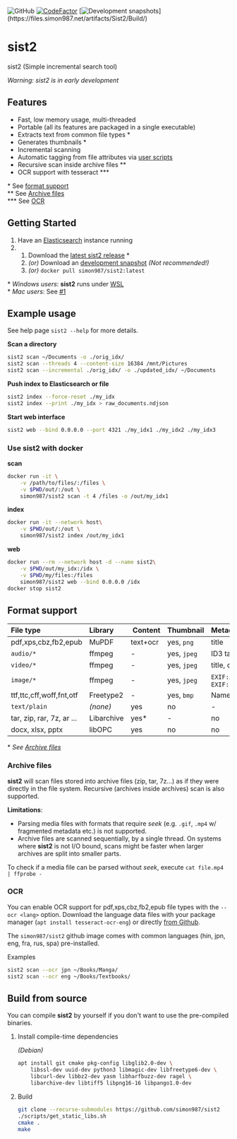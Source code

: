 ![GitHub](https://img.shields.io/github/license/simon987/sist2.svg)
[![CodeFactor](https://www.codefactor.io/repository/github/simon987/sist2/badge?s=05daa325188aac4eae32c786f3d9cf4e0593f822)](https://www.codefactor.io/repository/github/simon987/sist2)
[![Development snapshots](https://ci.simon987.net/app/rest/builds/buildType(Sist2_Build)/statusIcon)](https://files.simon987.net/artifacts/Sist2/Build/)

# sist2

sist2 (Simple incremental search tool)

*Warning: sist2 is in early development*

## Features

* Fast, low memory usage, multi-threaded
* Portable (all its features are packaged in a single executable)
* Extracts text from common file types \*
* Generates thumbnails \*
* Incremental scanning
* Automatic tagging from file attributes via [user scripts](scripting/README.md)
* Recursive scan inside archive files \*\*
* OCR support with tesseract \*\*\*


\* See [format support](#format-support)    
\*\* See [Archive files](#archive-files)    
\*\*\* See [OCR](#ocr)    

## Getting Started

1. Have an [Elasticsearch](https://www.elastic.co/downloads/elasticsearch) instance running
1. 
    1. Download the [latest sist2 release](https://github.com/simon987/sist2/releases) *
    1. *(or)* Download an [development snapshot](https://files.simon987.net/artifacts/Sist2/Build/) *(Not recommended!)*
    1. *(or)* `docker pull simon987/sist2:latest`
   

\* *Windows users*: **sist2** runs under [WSL](https://en.wikipedia.org/wiki/Windows_Subsystem_for_Linux)    
\* *Mac users*: See [#1](https://github.com/simon987/sist2/issues/1)


## Example usage

See help page `sist2 --help` for more details.

**Scan a directory**
```bash
sist2 scan ~/Documents -o ./orig_idx/
sist2 scan --threads 4 --content-size 16384 /mnt/Pictures
sist2 scan --incremental ./orig_idx/ -o ./updated_idx/ ~/Documents
```

**Push index to Elasticsearch or file**
```bash
sist2 index --force-reset ./my_idx
sist2 index --print ./my_idx > raw_documents.ndjson
```

**Start web interface**
```bash
sist2 web --bind 0.0.0.0 --port 4321 ./my_idx1 ./my_idx2 ./my_idx3
```

### Use sist2 with docker

**scan**
```bash
docker run -it \
    -v /path/to/files/:/files \
    -v $PWD/out/:/out \
    simon987/sist2 scan -t 4 /files -o /out/my_idx1
```
**index**
```bash
docker run -it --network host\
    -v $PWD/out/:/out \
    simon987/sist2 index /out/my_idx1
```

**web**
```bash
docker run --rm --network host -d --name sist2\
    -v $PWD/out/my_idx:/idx \
    -v $PWD/my/files:/files
    simon987/sist2 web --bind 0.0.0.0 /idx
docker stop sist2
```


## Format support

File type | Library | Content | Thumbnail | Metadata
:---|:---|:---|:---|:---
pdf,xps,cbz,fb2,epub | MuPDF | text+ocr | yes, `png` | title |
`audio/*` | ffmpeg | - | yes, `jpeg` | ID3 tags |
`video/*` | ffmpeg | - | yes, `jpeg` | title, comment, artist |
`image/*` | ffmpeg | - | yes, `jpeg` | `EXIF:Artist`, `EXIF:ImageDescription` |
ttf,ttc,cff,woff,fnt,otf | Freetype2 | - | yes, `bmp` | Name & style |
`text/plain` | *(none)* | yes | no | - |
tar, zip, rar, 7z, ar ...  | Libarchive | yes\* | - | no |
docx, xlsx, pptx | libOPC | yes | no | no |

\* *See [Archive files](#archive-files)*
 
### Archive files
**sist2** will scan files stored into archive files (zip, tar, 7z...) as if
they were directly in the file system. Recursive (archives inside archives)
scan is also supported.

**Limitations**:
* Parsing media files with formats that require
*seek* (e.g. `.gif`, `.mp4` w/ fragmented metadata etc.) is not supported.
* Archive files are scanned sequentially, by a single thread. On systems where
**sist2** is not I/O bound, scans might be faster when larger archives are split
 into smaller parts.

To check if a media file can be parsed without *seek*, execute `cat file.mp4 | ffprobe -`
 
 
### OCR

You can enable OCR support for pdf,xps,cbz,fb2,epub file types with the
`--ocr <lang>` option. Download the language data files with your
package manager (`apt install tesseract-ocr-eng`) or directly [from Github](https://github.com/tesseract-ocr/tesseract/wiki/Data-Files).

The `simon987/sist2` github image comes with common languages 
(hin, jpn, eng, fra, rus, spa) pre-installed.

Examples
```bash
sist2 scan --ocr jpn ~/Books/Manga/
sist2 scan --ocr eng ~/Books/Textbooks/
```


## Build from source

You can compile **sist2** by yourself if you don't want to use the pre-compiled
binaries.

1. Install compile-time dependencies

    *(Debian)*
    ```bash
    apt install git cmake pkg-config libglib2.0-dev \
        libssl-dev uuid-dev python3 libmagic-dev libfreetype6-dev \
        libcurl-dev libbz2-dev yasm libharfbuzz-dev ragel \
        libarchive-dev libtiff5 libpng16-16 libpango1.0-dev
   ```

2. Build
    ```bash
    git clone --recurse-submodules https://github.com/simon987/sist2
    ./scripts/get_static_libs.sh
    cmake .
    make
    ```
